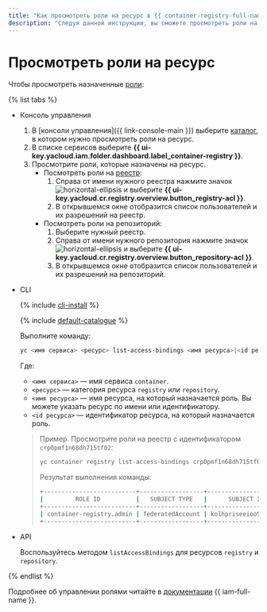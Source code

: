 ```yaml
---
title: "Как просмотреть роли на ресурс в {{ container-registry-full-name }}"
description: "Следуя данной инструкции, вы сможете просмотреть роли на ресурс." 
---
```


# Просмотреть роли на ресурс

Чтобы просмотреть назначенные [роли](../../../iam/concepts/access-control/roles.md):

{% list tabs %}

- Консоль управления

  1. В [консоли управления]({{ link-console-main }}) выберите [каталог](../../../resource-manager/concepts/resources-hierarchy.md#folder), в котором нужно просмотреть роли на ресурс.
  1. В списке сервисов выберите **{{ ui-key.yacloud.iam.folder.dashboard.label_container-registry }}**.
  1. Просмотрите роли, которые назначены на ресурс.
     * Посмотреть роли на [реестр](../../concepts/registry.md):
       1. Справа от имени нужного реестра нажмите значок ![horizontal-ellipsis](../../../_assets/console-icons/ellipsis.svg) и выберите **{{ ui-key.yacloud.cr.registry.overview.button_registry-acl }}**.
       1. В открывшемся окне отобразится список пользователей и их разрешений на реестр.
     * Посмотреть роли на репозиторий:
       1. Выберите нужный реестр.
       1. Справа от имени нужного репозитория нажмите значок ![horizontal-ellipsis](../../../_assets/console-icons/ellipsis.svg) и выберите **{{ ui-key.yacloud.cr.registry.overview.button_repository-acl }}**.
       1. В открывшемся окне отобразится список пользователей и их разрешений на репозиторий.

- CLI

  {% include [cli-install](../../../_includes/cli-install.md) %}

  {% include [default-catalogue](../../../_includes/default-catalogue.md) %}

  Выполните команду:

  ```bash
  yc <имя сервиса> <ресурс> list-access-bindings <имя ресурса>|<id ресурса>
  ```

  Где:
  * `<имя сервиса>` — имя сервиса `container`.
  * `<ресурс>` — категория ресурса `registry` или `repository`.
  * `<имя ресурса>` — имя ресурса, на который назначается роль. Вы можете указать ресурс по имени или идентификатору.
  * `<id ресурса>` — идентификатор ресурса, на который назначается роль.

  >Пример. Просмотрите роли на реестр с идентификатором `crp0pmf1n68dh715tf02`:
  >
  >```bash
  >yc container registry list-access-bindings crp0pmf1n68dh715tf02
  >```
  >
  >Результат выполнения команды:
  >
  >```bash
  >+--------------------------+------------------+----------------------+
  >|         ROLE ID          |   SUBJECT TYPE   |      SUBJECT ID      |
  >+--------------------------+------------------+----------------------+
  >| container-registry.admin | federatedAccount | kolhpriseeioo9dc3v24 |
  >+--------------------------+------------------+----------------------+
  >```

- API

  Воспользуйтесь методом `listAccessBindings` для ресурсов `registry` и `repository`.

{% endlist %}

Подробнее об управлении ролями читайте в [документации](../../../iam/concepts/index.md) {{ iam-full-name }}.